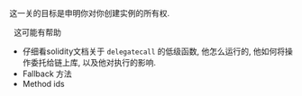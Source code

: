 这一关的目标是申明你对你创建实例的所有权.

&nbsp;
这可能有帮助
* 仔细看solidity文档关于 `delegatecall` 的低级函数, 他怎么运行的, 他如何将操作委托给链上库, 以及他对执行的影响.
* Fallback 方法
* Method ids

